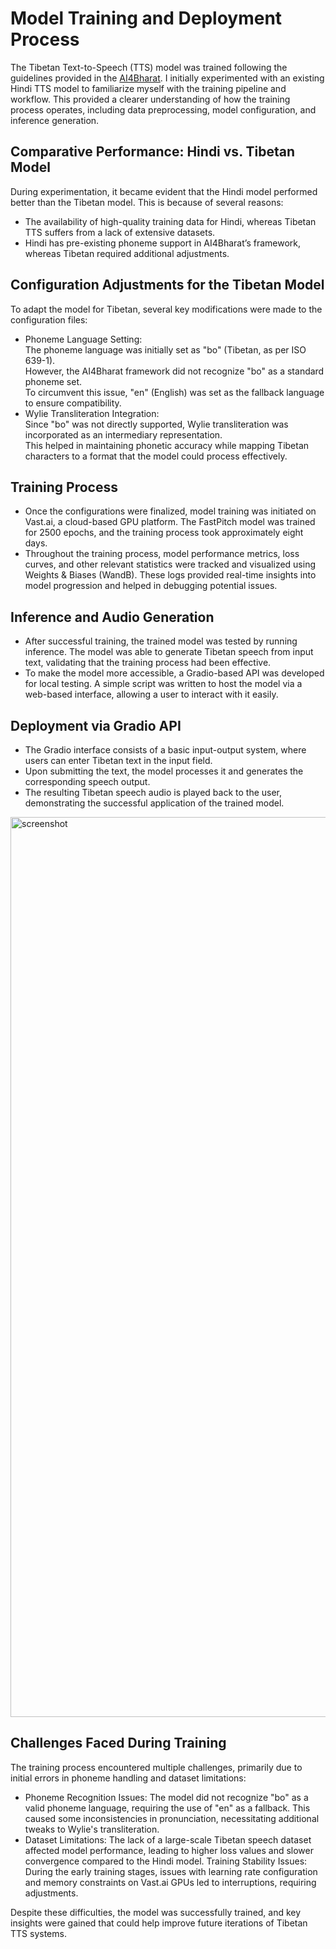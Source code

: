 
# Model Training and Deployment Process  

The Tibetan Text-to-Speech (TTS) model was trained following the guidelines provided in the [AI4Bharat](https://github.com/AI4Bharat/Indic-TTS). I initially experimented with an existing Hindi TTS model to familiarize myself with the training pipeline and workflow. This provided a clearer understanding of how the training process operates, including data preprocessing, model configuration, and inference generation.  


## Comparative Performance: Hindi vs. Tibetan Model  

During experimentation, it became evident that the Hindi model performed better than the Tibetan model. This is because of several reasons:  
- The availability of high-quality training data for Hindi, whereas Tibetan TTS suffers from a lack of extensive datasets. 
- Hindi has pre-existing phoneme support in AI4Bharat’s framework, whereas Tibetan required additional adjustments.  


## Configuration Adjustments for the Tibetan Model  

To adapt the model for Tibetan, several key modifications were made to the configuration files:  
- Phoneme Language Setting:  
The phoneme language was initially set as "bo" (Tibetan, as per ISO 639-1).  
However, the AI4Bharat framework did not recognize "bo" as a standard phoneme set.  
To circumvent this issue, "en" (English) was set as the fallback language to ensure compatibility.  
- Wylie Transliteration Integration:  
Since "bo" was not directly supported, Wylie transliteration was incorporated as an intermediary representation.  
This helped in maintaining phonetic accuracy while mapping Tibetan characters to a format that the model could process effectively.  


## Training Process  

- Once the configurations were finalized, model training was initiated on Vast.ai, a cloud-based GPU platform. The FastPitch model was trained for 2500 epochs, and the training process took approximately eight days. 
- Throughout the training process, model performance metrics, loss curves, and other relevant statistics were tracked and visualized using Weights & Biases (WandB). These logs provided real-time insights into model progression and helped in debugging potential issues.  


## Inference and Audio Generation

- After successful training, the trained model was tested by running inference. The model was able to generate Tibetan speech from input text, validating that the training process had been effective.  
- To make the model more accessible, a Gradio-based API was developed for local testing. A simple script was written to host the model via a web-based interface, allowing a user to interact with it easily.  


## Deployment via Gradio API  

- The Gradio interface consists of a basic input-output system, where users can enter Tibetan text in the input field.  
- Upon submitting the text, the model processes it and generates the corresponding speech output.  
- The resulting Tibetan speech audio is played back to the user, demonstrating the successful application of the trained model. 



 <img width="1440" alt="screenshot" src="https://github.com/user-attachments/assets/997add36-140d-45f0-a22e-e060f5832c1e" />




## Challenges Faced During Training

The training process encountered multiple challenges, primarily due to initial errors in phoneme handling and dataset limitations:
- Phoneme Recognition Issues: The model did not recognize "bo" as a valid phoneme language, requiring the use of "en" as a fallback. This caused some inconsistencies in pronunciation, necessitating additional tweaks to Wylie's transliteration.
- Dataset Limitations: The lack of a large-scale Tibetan speech dataset affected model performance, leading to higher loss values and slower convergence compared to the Hindi model.
Training Stability Issues: During the early training stages, issues with learning rate configuration and memory constraints on Vast.ai GPUs led to interruptions, requiring adjustments.

Despite these difficulties, the model was successfully trained, and key insights were gained that could help improve future iterations of Tibetan TTS systems.

